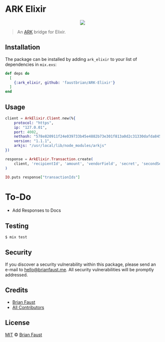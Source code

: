 # ARK Elixir

<p align="center">
    <img src="https://github.com/faustbrian/ARK-Elixir/blob/master/banner.png" />
</p>

> An [ARK](https://github.com/ArkEcosystem/ark-node) bridge for Elixir.

## Installation

The package can be installed by adding `ark_elixir` to your list of dependencies in `mix.exs`:

```elixir
def deps do
  [
    {:ark_elixir, github: 'faustbrian/ARK-Elixir'}
  ]
end
```

## Usage

```elixir
client = ArkElixir.Client.new(%{
    protocol: "https",
    ip: "127.0.01",
    port: 4002,
    nethash: "578e820911f24e039733b45e4882b73e301f813a0d2c31330dafda84534ffa23",
    version: "1.1.1",
    arkjs: "/usr/local/lib/node_modules/arkjs"
})

response = ArkElixir.Transaction.create(
    client, 'recipientId', 'amount', 'vendorField', 'secret', 'secondSecret'
)

IO.puts response["transactionIds"]
```

# To-Do

- Add Responses to Docs

## Testing

``` bash
$ mix test
```

## Security

If you discover a security vulnerability within this package, please send an e-mail to hello@brianfaust.me. All security vulnerabilities will be promptly addressed.

## Credits

- [Brian Faust](https://github.com/faustbrian)
- [All Contributors](../../contributors)

## License

[MIT](LICENSE) © [Brian Faust](https://brianfaust.me)
